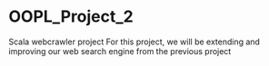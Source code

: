 # OOPL_Project_2
Scala webcrawler project
For this project, we will be extending and improving our web search engine from the previous project
